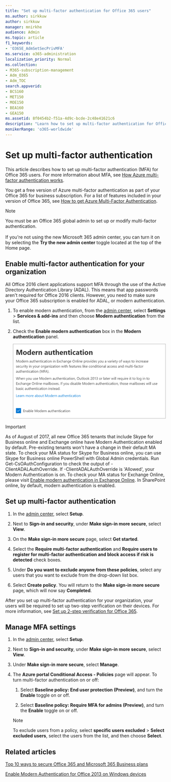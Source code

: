 ```yaml
---
title: "Set up multi-factor authentication for Office 365 users"
ms.author: sirkkuw
author: sirkkuw
manager: mnirkhe
audience: Admin
ms.topic: article
f1_keywords:
- 'O365E_AdmSetSecPrivMFA'
ms.service: o365-administration
localization_priority: Normal
ms.collection: 
- M365-subscription-management 
- Adm_O365
- Adm_TOC
search.appverid:
- BCS160
- MET150
- MOE150
- BEA160
- GEA150
ms.assetid: 8f0454b2-f51a-4d9c-bcde-2c48e41621c6
description: "Learn how to set up multi-factor authentication for Office 365 users and manage the user settings. "
monikerRange: 'o365-worldwide'
---
```


# Set up multi-factor authentication
  
This article describes how to set up multi-factor authentication (MFA) for Office 365 users. For more information about MFA, see [How Azure multi-factor authentication works](https://go.microsoft.com/fwlink/p/?LinkId=627437).
  
You get a free version of Azure multi-factor authentication as part of your Office 365 for business subscription. For a list of features included in your version of Office 365, see [How to get Azure Multi-Factor Authentication](https://docs.microsoft.com/en-us/azure/multi-factor-authentication/multi-factor-authentication-versions-plans).

> [!NOTE]
> You must be an Office 365 global admin to set up or modify multi-factor authentication. <br><br>
> If you're not using the new Microsoft 365 admin center, you can turn it on by selecting the **Try the new admin center** toggle located at the top of the Home page.

## Enable multi-factor authentication for your organization

All Office 2016 client applications support MFA through the use of the Active Directory Authentication Library (ADAL). This means that app passwords aren't required for Office 2016 clients. However, you need to make sure your Office 365 subscription is enabled for ADAL, or modern authentication.

1. To enable modern authentication, from the [admin center](https://go.microsoft.com/fwlink/p/?linkid=834822), select **Settings** \> **Services & add-ins** and then choose **Modern authentication** from the list.

2. Check the **Enable modern authentication** box in the **Modern authentication** panel. 

    ![Modern authentication panel with enable checkbox checked.](../media/enablemodernauth.png)
    
> [!IMPORTANT]
> As of August of 2017, all new Office 365 tenants that include Skype for Business online and Exchange online have Modern Authentication enabled by default. Pre-existing tenants won't have a change in their default MA state. To check your MA status for Skype for Business online, you can use Skype for Business online PowerShell with Global Admin credentials. Run Get-CsOAuthConfiguration to check the output of -ClientADALAuthOverride. If -ClientADALAuthOverride is 'Allowed', your Modern Authentication is on.
To check your MA status for Exchange Online, please visit [Enable modern authentication in Exchange Online](https://docs.microsoft.com/exchange/clients-and-mobile-in-exchange-online/enable-or-disable-modern-authentication-in-exchange-online).
In SharePoint online, by default, modern authentication is enabled.


## Set up multi-factor authentication

1. In the [admin center](https://go.microsoft.com/fwlink/p/?linkid=834822), select **Setup**.

2. Next to **Sign-in and security**, under **Make sign-in more secure**, select **View**.

3. On the **Make sign-in more secure** page, select **Get started**.

4. Select the **Require multi-factor authentication** and **Require users to register for multi-factor authentication and block access if risk is detected** check boxes.

5. Under **Do you want to exclude anyone from these policies**, select any users that you want to exclude from the drop-down list box.

6. Select **Create policy**. You will return to the **Make sign-in more secure** page, which will now say **Completed**. 

After you set up multi-factor authentication for your organization, your users will be required to set up two-step verification on their devices. For more information, see [Set up 2-step verification for Office 365](https://support.office.com/article/ace1d096-61e5-449b-a875-58eb3d74de14).

## Manage MFA settings 

1. In the [admin center](https://go.microsoft.com/fwlink/p/?linkid=834822), select **Setup**.

2. Next to **Sign-in and security**, under **Make sign-in more secure**, select **View**.

3. Under **Make sign-in more secure**, select **Manage**. 

4. The **Azure portal Conditional Access - Policies** page will appear. To turn multi-factor authentication on or off:

    1. Select **Baseline policy: End user protection (Preview)**, and turn the **Enable** toggle on or off.

    2. Select **Baseline policy: Require MFA for admins (Preview)**, and turn the **Enable** toggle on or off.

    > [!NOTE]
    > To exclude users from a policy, select **specific users excluded** > **Select excluded users**, select the users from the list, and then choose **Select**.

## Related articles

[Top 10 ways to secure Office 365 and Microsoft 365 Business plans](secure-your-business-data.md)

[Enable Modern Authentication for Office 2013 on Windows devices](enable-modern-authentication.md)
